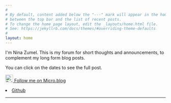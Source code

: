 ```yaml
---
#
# By default, content added below the "---" mark will appear in the home page
# between the top bar and the list of recent posts.
# To change the home page layout, edit the _layouts/home.html file.
# See: https://jekyllrb.com/docs/themes/#overriding-theme-defaults
#
layout: home
---
```


I'm Nina Zumel. This is my forum for short thoughts and announcements, to complement my long form blog posts.

You can click on the dates to see the full post.

<a href="https://micro.blog/MultoGhost" rel="me"><img src="https://ninazumel.com/short_thoughts/assets/Micro.svg" alt="Follow me on Micro.blog" width="24" height="24"> Follow me on Micro.blog</a>

<link rel="micropub" href="https://micropub-nbz.herokuapp.com/">
<link rel="authorization_endpoint" href="https://indieauth.com/auth">
<link rel="token_endpoint" href="https://tokens.indieauth.com/token">
<li><a href="https://github.com/ninazumel" rel="me">Github</a></li>

<hr />
<br>
